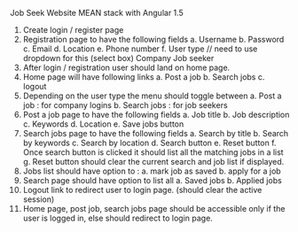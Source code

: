 Job Seek Website
MEAN stack with Angular 1.5
1. Create login / register page
2. Registration page to have the following fields
  a.	Username
  b.	Password
  c.	Email
  d.	Location
  e.	Phone number
  f.	User type // need to use dropdown for this (select box)
      Company
      Job seeker
3.	After login / registration user should land on home page.
4.	Home page will have following links
  a.	Post a job
  b.	Search jobs
  c.	logout
5.	Depending on the user type the menu should toggle between
  a.	Post a job : for company logins
  b.	Search jobs : for job seekers
6.	Post a job page to have the following fields
  a.	Job title
  b.	Job description
  c.	Keywords
  d.	Location
  e.	Save jobs button
7.	Search jobs page to have the following fields
  a.	Search by title
  b.	Search by keywords
  c.	Search by location
  d.	Search button
  e.	Reset button
  f.	Once search button is clicked it should list all the matching jobs in a list
  g.	Reset button should clear the current search and job list if displayed.
8.	Jobs list should have option to  :
  a.	mark job as saved
  b.	apply for a job
9.	Search page should have option to list all
  a.	Saved jobs
  b.	Applied jobs
10.	Logout link to redirect user to login page. (should clear the active session)
11.	Home page, post job, search jobs page should be accessible only if the user is logged in, else should redirect to login page.
